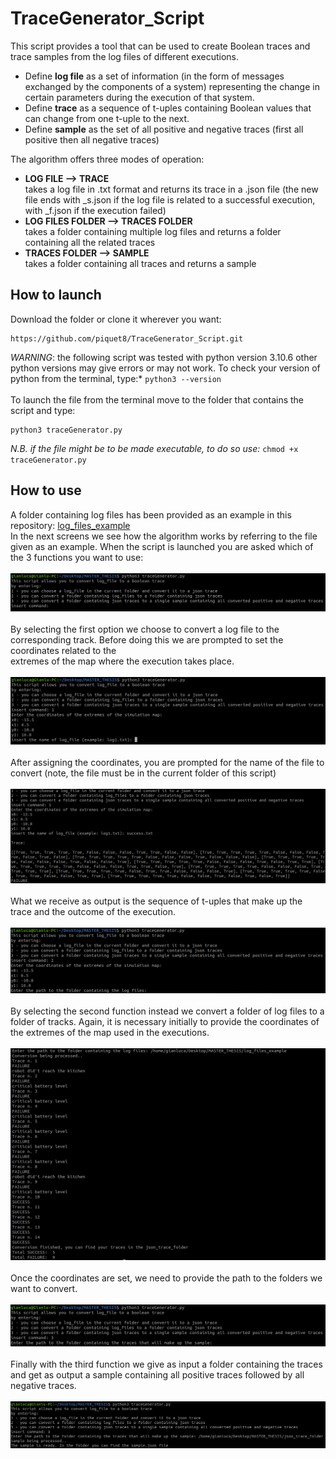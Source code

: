 # TraceGenerator_Script
This script provides a tool that can be used to create Boolean traces and trace samples from the log files of different executions. 
- Define **log file** as a set of information (in the form of messages exchanged by the components of a system) representing the change in certain parameters during the execution of that system. 
- Define **trace** as a sequence of t-uples containing Boolean values that can change from one t-uple to the next.
- Define **sample** as the set of all positive and negative traces (first all positive then all negative traces)  

The algorithm offers three modes of operation:
- **LOG FILE ⟶ TRACE**\
takes a log file in .txt format and returns its trace in a .json file (the new file ends with _s.json if the log file is related to a successful execution, with _f.json if the execution failed)
- **LOG FILES FOLDER ⟶ TRACES FOLDER**\
takes a folder containing multiple log files and returns a folder containing all the related traces
- **TRACES FOLDER ⟶ SAMPLE**\
takes a folder containing all traces and returns a sample

## How to launch
Download the folder or clone it wherever you want:
```
https://github.com/piquet8/TraceGenerator_Script.git
```
*WARNING*: the following script was tested with python version 3.10.6 other python versions may give errors or may not work.
To check your version of python from the terminal, type:* `python3 --version`
\
\
To launch the file from the terminal move to the folder that contains the script and type:
```
python3 traceGenerator.py 
```
*N.B. if the file might be to be made executable, to do so use:* `chmod +x traceGenerator.py` 

## How to use
A folder containing log files has been provided as an example in this repository: [log_files_example](https://github.com/piquet8/TraceGenerator_Script/tree/main/log_files_example)\
In the next screens we see how the algorithm works by referring to the file given as an example.
When the script is launched you are asked which of the 3 functions you want to use:\
\
![figure1](https://github.com/piquet8/TraceGenerator_Script/blob/main/media/figure1.png)\
\
By selecting the first option we choose to convert a log file to the corresponding track. Before doing this we are prompted to set the coordinates related to the \
extremes of the map where the execution takes place. \
\
![figure2](https://github.com/piquet8/TraceGenerator_Script/blob/main/media/figure2.png)\
\
After assigning the coordinates, you are prompted for the name of the file to convert (note, the file must be in the current folder of this script)\
\
![figure3](https://github.com/piquet8/TraceGenerator_Script/blob/main/media/figure3.png)\
\
What we receive as output is the sequence of t-uples that make up the trace and the outcome of the execution.\
\
![figure4](https://github.com/piquet8/TraceGenerator_Script/blob/main/media/figure4.png)\
\
By selecting the second function instead we convert a folder of log files to a folder of tracks. Again, it is necessary initially to provide the coordinates of the extremes of the map used in the executions.\
\
![figure5](https://github.com/piquet8/TraceGenerator_Script/blob/main/media/figure5.png)\
\
Once the coordinates are set, we need to provide the path to the folders we want to convert.\
\
![figure6](https://github.com/piquet8/TraceGenerator_Script/blob/main/media/figure6.png)\
\
Finally with the third function we give as input a folder containing the traces and get as output a sample containing all positive traces followed by all negative traces. \
\
![figure7](https://github.com/piquet8/TraceGenerator_Script/blob/main/media/figure7.png)

